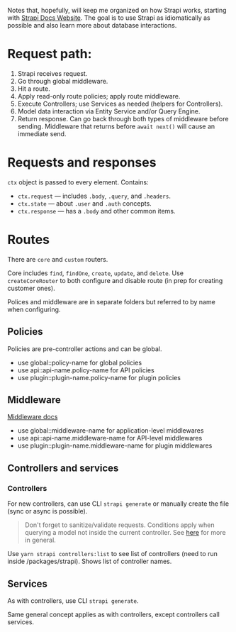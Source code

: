 Notes that, hopefully, will keep me organized on how Strapi works, starting with [Strapi Docs Website](https://docs.strapi.io/dev-docs/intro). The goal is to use Strapi as idiomatically as possible and also learn more about database interactions.

# Request path:

1. Strapi receives request.
2. Go through global middleware.
3. Hit a route.
4. Apply read-only route policies; apply route middleware.
5. Execute Controllers; use Services as needed (helpers for Controllers).
5. Model data interaction via Entity Service and/or Query Engine.
7. Return response. Can go back through both types of middleware before sending. Middleware that returns before `await next()` will cause an immediate send. 

# Requests and responses

`ctx` object is passed to every element. Contains:

- `ctx.request` &mdash; includes `.body`, `.query`, and `.headers`.
- `ctx.state` &mdash; about `.user` and `.auth` concepts.
- `ctx.response` &mdash; has a `.body` and other common items.

# Routes

There are `core` and `custom` routers.

Core includes `find`, `findOne`, `create`, `update`, and `delete`. Use `createCoreRouter` to both configure and disable route (in prep for creating customer ones).

Polices and middleware are in separate folders but referred to by name when configuring.

## Policies

Policies are pre-controller actions and can be global.

- use global::policy-name for global policies
- use api::api-name.policy-name for API policies
- use plugin::plugin-name.policy-name for plugin policies

## Middleware

[Middleware docs](https://docs.strapi.io/dev-docs/backend-customization/middlewares)

- use global::middleware-name for application-level middlewares
- use api::api-name.middleware-name for API-level middlewares
- use plugin::plugin-name.middleware-name for plugin middlewares

## Controllers and services

### Controllers

For new controllers, can use CLI `strapi generate` or manually create the file (sync or async is possible).

> Don't forget to sanitize/validate requests.
> Conditions apply when querying a model not inside the current controller.
> See [here](https://docs.strapi.io/dev-docs/backend-customization/controllers#sanitization-and-validation-in-controllers) for more in general.

Use `yarn strapi controllers:list` to see list of controllers (need to run inside /packages/strapi). Shows list of controller names.

## Services

As with controllers, use CLI `strapi generate`.

Same general concept applies as with controllers, except controllers call services.




